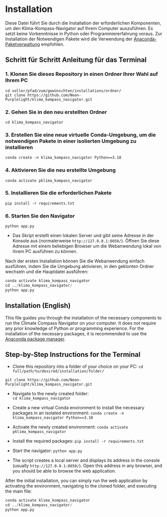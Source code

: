 # Installation

Diese Datei führt Sie durch die Installation der erforderlichen Komponenten, um den Klima-Kompass-Navigator auf Ihrem Computer auszuführen. Es setzt keine Vorkenntnisse in Python oder Programmiererfahrung voraus. Zur Installation der Notwendigen Pakete wird die Verwendung der [Anaconda- Paketverwaltung](https://www.anaconda.com/download) empfohlen.

## Schritt für Schritt Anleitung für das Terminal

### 1. Klonen Sie dieses Repository in einen Ordner Ihrer Wahl auf Ihrem PC

`cd voller/pfad/zum/gewünschten/installations/ordner/`  
`git clone https://github.com/Neon-Purplelight/klima_kompass_navigator.git`

### 2. Gehen Sie in den neu erstellten Ordner  

`cd klima_kompass_navigator`

### 3. Erstellen Sie eine neue virtuelle Conda-Umgebung, um die notwendigen Pakete in einer isolierten Umgebung zu installieren

`conda create -n klima_kompass_navigator Python==3.10`

### 4. Aktivieren Sie die neu erstellte Umgebung

`conda activate pklima_kompass_navigator`

### 5. Installieren Sie die erforderlichen Pakete

`pip install -r requirements.txt`

### 6. Starten Sie den Navigator  

`python app.py`

- Das Skript erstellt einen lokalen Server und gibt seine Adresse in der Konsole aus (normalerweise `http://127.0.0.1:8050/`). Öffnen Sie diese Adresse mit einem beliebigen Browser um die Webanwendung lokal von ihrem PC ausführen zu können.

Nach der ersten Installation können Sie die Webanwendung einfach ausführen, indem Sie die Umgebung aktivieren, in den geklonten Ordner wechseln und die Hauptdatei ausführen:

```python
conda activate klima_kompass_navigator
cd ../klima_kompass_navigator/
python app.py
```

## Installation (English)

This file guides you through the installation of the necessary components to run the Climate Compass Navigator on your computer. It does not require any prior knowledge of Python or programming experience. For the installation of the necessary packages, it is recommended to use the [Anaconda package manager](https://www.anaconda.com/download).

## Step-by-Step Instructions for the Terminal

- Clone this repository into a folder of your choice on your PC:
`cd full/path/to/desired/installation/folder/`

`git clone https://github.com/Neon-Purplelight/klima_kompass_navigator.git`

- Navigate to the newly created folder:  
`cd klima_kompass_navigator`

- Create a new virtual Conda environment to install the necessary packages in an isolated environment:
`conda create -n klima_kompass_navigator Python==3.10`

- Activate the newly created environment:
`conda activate pklima_kompass_navigator`

- Install the required packages:
`pip install -r requirements.txt`

- Start the navigator:
`python app.py`

- The script creates a local server and displays its address in the console (usually `http://127.0.0.1:8050/`).  Open this address in any browser, and you should be able to browse the web application.

After the initial installation, you can simply run the web application by activating the environment, navigating to the cloned folder, and executing the main file:

```python
conda activate klima_kompass_navigator
cd ../klima_kompass_navigator/
python app.py
```
